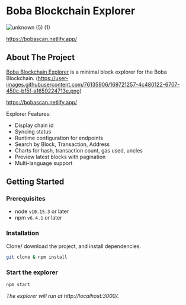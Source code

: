 # Boba Blockchain Explorer

<!-- project logo w/ quick links -->
<p align="center">

![unknown (5) (1)](https://user-images.githubusercontent.com/76135906/169721312-158f94ab-3d85-4943-af18-5d41df117a56.png)

https://bobascan.netlify.app/

<!-- about the project -->
## About The Project

[Boba Blockchain Explorer](https://bobascan.netlify.app/) is a minimal block explorer for the Boba Blockchain.
(https://user-images.githubusercontent.com/76135906/169721257-4c480122-6707-450c-bf5f-a1659224713e.png)

https://bobascan.netlify.app/

Explorer Features:
- Display chain id
- Syncing status
- Runtime configuration for endpoints
- Search by Block, Transaction, Address
- Charts for hash, transaction count, gas used, uncles
- Preview latest blocks with pagination
- Multi-language support

<!-- getting started with the project -->
## Getting Started
### Prerequisites
- node `v10.15.3` or later
- npm `v6.4.1` or later

### Installation
Clone/ download the project, and install dependencies.
```bash
git clone & npm install
```

### Start the explorer
```bash
npm start
```
*The explorer will run at http://localhost:3000/.*

##
```


